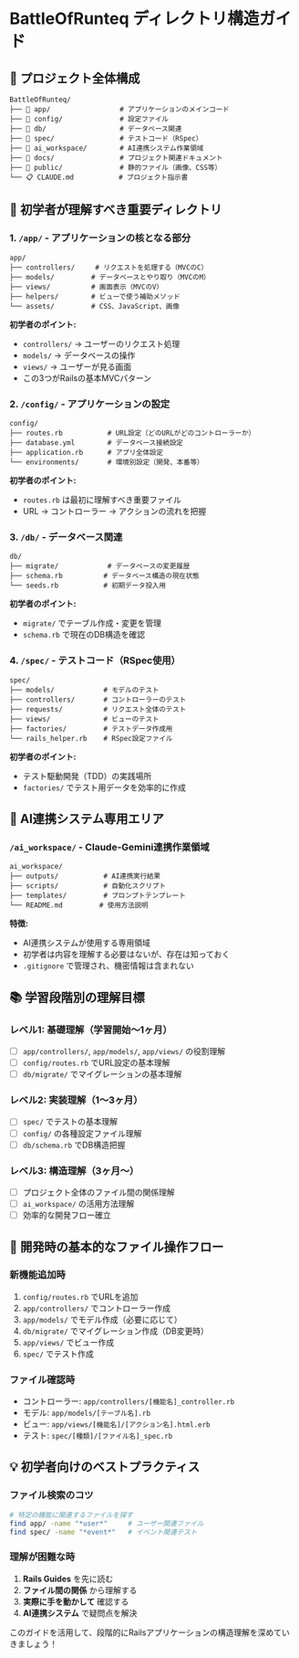 # BattleOfRunteq ディレクトリ構造ガイド

## 📁 プロジェクト全体構成

```
BattleOfRunteq/
├── 📂 app/                 # アプリケーションのメインコード
├── 📂 config/              # 設定ファイル
├── 📂 db/                  # データベース関連
├── 📂 spec/                # テストコード（RSpec）
├── 📂 ai_workspace/        # AI連携システム作業領域
├── 📂 docs/                # プロジェクト関連ドキュメント
├── 📂 public/              # 静的ファイル（画像、CSS等）
└── 📋 CLAUDE.md           # プロジェクト指示書
```

## 🎯 初学者が理解すべき重要ディレクトリ

### 1. `/app/` - アプリケーションの核となる部分

```
app/
├── controllers/     # リクエストを処理する（MVCのC）
├── models/         # データベースとやり取り（MVCのM）  
├── views/          # 画面表示（MVCのV）
├── helpers/        # ビューで使う補助メソッド
└── assets/         # CSS、JavaScript、画像
```

**初学者のポイント:**
- `controllers/` → ユーザーのリクエスト処理
- `models/` → データベースの操作
- `views/` → ユーザーが見る画面
- この3つがRailsの基本MVCパターン

### 2. `/config/` - アプリケーションの設定

```
config/
├── routes.rb           # URL設定（どのURLがどのコントローラーか）
├── database.yml        # データベース接続設定
├── application.rb      # アプリ全体設定
└── environments/       # 環境別設定（開発、本番等）
```

**初学者のポイント:**
- `routes.rb` は最初に理解すべき重要ファイル
- URL → コントローラー → アクションの流れを把握

### 3. `/db/` - データベース関連

```
db/
├── migrate/            # データベースの変更履歴
├── schema.rb          # データベース構造の現在状態
└── seeds.rb           # 初期データ投入用
```

**初学者のポイント:**
- `migrate/` でテーブル作成・変更を管理
- `schema.rb` で現在のDB構造を確認

### 4. `/spec/` - テストコード（RSpec使用）

```
spec/
├── models/            # モデルのテスト
├── controllers/       # コントローラーのテスト  
├── requests/          # リクエスト全体のテスト
├── views/             # ビューのテスト
├── factories/         # テストデータ作成用
└── rails_helper.rb    # RSpec設定ファイル
```

**初学者のポイント:**
- テスト駆動開発（TDD）の実践場所
- `factories/` でテスト用データを効率的に作成

## 🤖 AI連携システム専用エリア

### `/ai_workspace/` - Claude-Gemini連携作業領域

```
ai_workspace/
├── outputs/           # AI連携実行結果
├── scripts/           # 自動化スクリプト
├── templates/         # プロンプトテンプレート
└── README.md         # 使用方法説明
```

**特徴:**
- AI連携システムが使用する専用領域
- 初学者は内容を理解する必要はないが、存在は知っておく
- `.gitignore` で管理され、機密情報は含まれない

## 📚 学習段階別の理解目標

### レベル1: 基礎理解（学習開始〜1ヶ月）
- [ ] `app/controllers/`, `app/models/`, `app/views/` の役割理解
- [ ] `config/routes.rb` でURL設定の基本理解
- [ ] `db/migrate/` でマイグレーションの基本理解

### レベル2: 実装理解（1〜3ヶ月）
- [ ] `spec/` でテストの基本理解
- [ ] `config/` の各種設定ファイル理解
- [ ] `db/schema.rb` でDB構造把握

### レベル3: 構造理解（3ヶ月〜）
- [ ] プロジェクト全体のファイル間の関係理解
- [ ] `ai_workspace/` の活用方法理解
- [ ] 効率的な開発フロー確立

## 🚀 開発時の基本的なファイル操作フロー

### 新機能追加時
1. `config/routes.rb` でURLを追加
2. `app/controllers/` でコントローラー作成
3. `app/models/` でモデル作成（必要に応じて）
4. `db/migrate/` でマイグレーション作成（DB変更時）
5. `app/views/` でビュー作成
6. `spec/` でテスト作成

### ファイル確認時
- コントローラー: `app/controllers/[機能名]_controller.rb`
- モデル: `app/models/[テーブル名].rb`  
- ビュー: `app/views/[機能名]/[アクション名].html.erb`
- テスト: `spec/[種類]/[ファイル名]_spec.rb`

## 💡 初学者向けのベストプラクティス

### ファイル検索のコツ
```bash
# 特定の機能に関連するファイルを探す
find app/ -name "*user*"     # ユーザー関連ファイル
find spec/ -name "*event*"   # イベント関連テスト
```

### 理解が困難な時
1. **Rails Guides** を先に読む
2. **ファイル間の関係** から理解する
3. **実際に手を動かして** 確認する
4. **AI連携システム** で疑問点を解決

このガイドを活用して、段階的にRailsアプリケーションの構造理解を深めていきましょう！